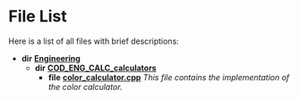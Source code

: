 
# File List

Here is a list of all files with brief descriptions:


* **dir** [**Engineering**](dir_6774b76becf5c1eba00b38f86dafd5a0.md)     
    * **dir** [**COD\_ENG\_CALC\_calculators**](dir_17970de91eb624507a74aaad367e0c70.md)     
        * **file** [**color\_calculator.cpp**](color__calculator_8cpp.md) _This file contains the implementation of the color calculator._     

